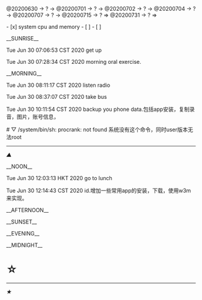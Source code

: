 <link rel="stylesheet"  type="text/css" href="s-activity.css"/>
<p class=todo>@20200630 → ? → @20200701 → ? → @20200702 → ? → @20200704 → ? → @20200707 → ? → @20200715 → ? ⇒ @20200731 → ? ⇒ </p>
- [x] system cpu and memory   
- [ ]    
- [ ]    

<p class="tb">__SUNRISE__</p>
<p class="ac">Tue Jun 30 07:06:53 CST 2020 get up</p>
<p class="ac">Tue Jun 30 07:28:34 CST 2020 morning oral exercise.</p>
<p class="tb">__MORNING__</p>
<p class="ac">Tue Jun 30 08:11:17 CST 2020 listen radio</p>
<p class="ac">Tue Jun 30 08:37:07 CST 2020 take bus</p>
<p class="ac">Tue Jun 30 10:11:54 CST 2020 backup you phone data.包括app安装，复制录音，图片，账号信息，</p>
# ▽ /system/bin/sh: procrank: not found
系统没有这个命令，同时user版本无法root

---
_▲_
<p class="tb">__NOON__</p>
<p class="ac">Tue Jun 30 12:03:13 HKT 2020 go to lunch</p>
<p class="id">Tue Jun 30 12:14:43 CST 2020 id.增加一些常用app的安装，下载，使用w3m来实现。</p>
<p class="tb">__AFTERNOON__</p>
<p class="tb">__SUNSET__</p>
<p class="tb">__EVENING__</p>
<p class="tb">__MIDNIGHT__</p>

# ☆   

---
_★_
